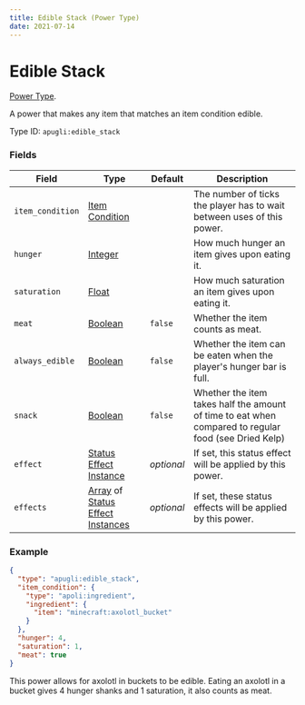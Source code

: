 ```yaml
---
title: Edible Stack (Power Type)
date: 2021-07-14
---
```


# Edible Stack

[Power Type](../power_types.md).

A power that makes any item that matches an item condition edible.

Type ID: `apugli:edible_stack`

### Fields

Field  | Type | Default | Description
-------|------|---------|-------------
`item_condition` | [Item Condition](https://origins.readthedocs.io/en/latest/item_conditions/) |  | The number of ticks the player has to wait between uses of this power.
`hunger` | [Integer](https://origins.readthedocs.io/en/latest/data_types/integer/) | | How much hunger an item gives upon eating it.
`saturation` | [Float](https://origins.readthedocs.io/en/latest/data_types/float/) | | How much saturation an item gives upon eating it.
`meat` | [Boolean](https://origins.readthedocs.io/en/latest/data_types/boolean/) | `false` | Whether the item counts as meat.
`always_edible` | [Boolean](https://origins.readthedocs.io/en/latest/data_types/boolean/) | `false` | Whether the item can be eaten when the player's hunger bar is full.
`snack` | [Boolean](https://origins.readthedocs.io/en/latest/data_types/boolean/) | `false` | Whether the item takes half the amount of time to eat when compared to regular food (see Dried Kelp)
`effect` | [Status Effect Instance](https://origins.readthedocs.io/en/latest/data_types/status_effect_instance/) |	*optional* | If set, this status effect will be applied by this power.
`effects` | [Array](https://origins.readthedocs.io/en/latest/data_types/array/) of [Status Effect Instances](https://origins.readthedocs.io/en/latest/data_types/status_effect_instance/) | *optional* |If set, these status effects will be applied by this power.

### Example
```json
{
  "type": "apugli:edible_stack",
  "item_condition": {
    "type": "apoli:ingredient",
    "ingredient": {
      "item": "minecraft:axolotl_bucket"
    }
  },
  "hunger": 4,
  "saturation": 1,
  "meat": true
}
```
This power allows for axolotl in buckets to be edible. Eating an axolotl in a bucket gives 4 hunger shanks and 1 saturation, it also counts as meat.